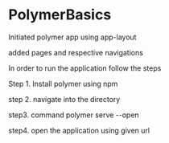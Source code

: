 # PolymerBasics

Initiated polymer app using app-layout

added pages and respective navigations

In order to run the application follow the steps

Step 1.
Install polymer using npm

step 2.
navigate into the directory

step3.
command polymer serve --open

step4.
open the application using given url

